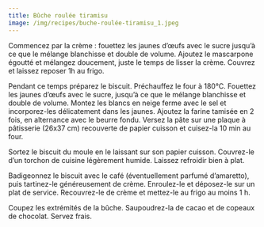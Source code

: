 ```yaml
---
title: Bûche roulée tiramisu
image: /img/recipes/buche-roulée-tiramisu_1.jpeg
---
```

Commencez par la crème : fouettez les jaunes d’œufs avec le sucre jusqu’à ce que le mélange blanchisse et double de volume. Ajoutez le mascarpone égoutté et mélangez doucement, juste le temps de lisser la crème. Couvrez et laissez reposer 1h au frigo.

Pendant ce temps préparez le biscuit. Préchauffez le four à 180°C. Fouettez les jaunes d’œufs avec le sucre, jusqu’à ce que le mélange blanchisse et double de volume. Montez les blancs en neige ferme avec le sel et incorporez-les délicatement dans les jaunes. Ajoutez la farine tamisée en 2 fois, en alternance avec le beurre fondu. Versez la pâte sur une plaque à pâtisserie (26x37 cm) recouverte de papier cuisson et cuisez-la 10 min au four.

Sortez le biscuit du moule en le laissant sur son papier cuisson. Couvrez-le d’un torchon de cuisine légèrement humide. Laissez refroidir bien à plat.

Badigeonnez le biscuit avec le café (éventuellement parfumé d’amaretto), puis tartinez-le généreusement de crème. Enroulez-le et déposez-le sur un plat de service. Recouvrez-le de crème et mettez-le au frigo au moins 1 h.

Coupez les extrémités de la bûche. Saupoudrez-la de cacao et de copeaux de chocolat. Servez frais.